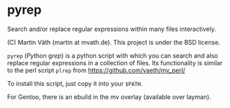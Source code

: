 # pyrep

Search and/or replace regular expressions within many files interactively.

(C) Martin Väth (martin at mvath.de).
This project is under the BSD license.

`pyrep` (*Py*thon g*rep*) is a python script with which you can search
and also replace regular expressions in a collection of files.
Its functionality is similar to the perl script `plrep` from
https://github.com/vaeth/mv_perl/

To install this script, just copy it into your `$PATH`.

For Gentoo, there is an ebuild in the mv overlay (available over layman).
